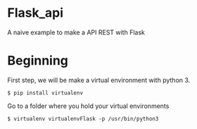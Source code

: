 # Flask_api

A naive example to make a API REST with Flask

# Beginning

First step, we will be make a virtual environment with python 3.

```Shell
$ pip install virtualenv
```

Go to a folder where you hold your virtual environments

```Shell
$ virtualenv virtualenvFlask -p /usr/bin/python3
```
